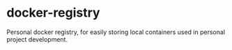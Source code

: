 # docker-registry
Personal docker registry, for easily storing local containers used in personal project development.
